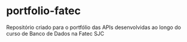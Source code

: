 # portfolio-fatec
Repositório criado para o portfólio das APIs desenvolvidas ao longo do curso de Banco de Dados na Fatec SJC
